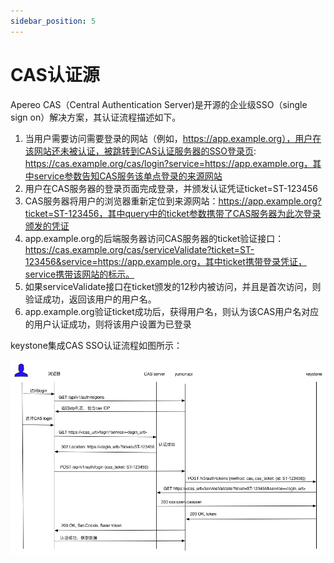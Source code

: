 ```yaml
---
sidebar_position: 5
---
```


# CAS认证源

Apereo CAS（Central Authentication Server)是开源的企业级SSO（single sign on）解决方案，其认证流程描述如下。

1. 当用户需要访问需要登录的网站（例如，https://app.example.org），用户在该网站还未被认证，被跳转到CAS认证服务器的SSO登录页: https://cas.example.org/cas/login?service=https://app.example.org，其中service参数告知CAS服务该单点登录的来源网站
2. 用户在CAS服务器的登录页面完成登录，并颁发认证凭证ticket=ST-123456
3. CAS服务器将用户的浏览器重新定位到来源网站：https://app.example.org?ticket=ST-123456，其中query中的ticket参数携带了CAS服务器为此次登录颁发的凭证
4. app.example.org的后端服务器访问CAS服务器的ticket验证接口：https://cas.example.org/cas/serviceValidate?ticket=ST-123456&service=https://app.example.org，其中ticket携带登录凭证，service携带该网站的标示。
5. 如果serviceValidate接口在ticket颁发的12秒内被访问，并且是首次访问，则验证成功，返回该用户的用户名。
6. app.example.org验证ticket成功后，获得用户名，则认为该CAS用户名对应的用户认证成功，则将该用户设置为已登录

keystone集成CAS SSO认证流程如图所示：

![](../../images/keystone_cas.png)
